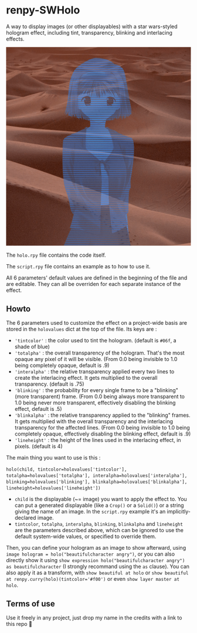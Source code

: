 # renpy-SWHolo
A way to display images (or other displayables) with a star wars-styled hologram effect, including tint, transparency, blinking and interlacing effects.

![](SWHolo.gif)

The `holo.rpy` file contains the code itself.

The `script.rpy` file contains an example as to how to use it.

All 6 parameters' default values are defined in the beginning of the file and are editable.
They can all be overriden for each separate instance of the effect.

## Howto
The 6 parameters used to customize the effect on a project-wide basis are stored in the `holovalues` dict at the top of the file.
Its keys are :
- `'tintcolor'` : the color used to tint the hologram. (default is `#06f`, a shade of blue)
- `'totalpha'` : the overall transparency of the hologram. That's the most opaque any pixel of it will be visible. (From 0.0 being invisible to 1.0 being completely opaque, default is .9)
- `'interalpha'` : the relative transparency applied every two lines to create the interlacing effect. It gets multiplied to the overall transparency. (default is .75)
- `'blinking'` : the probability for every single frame to be a "blinking" (more transparent) frame. (From 0.0 being always more transparent to 1.0 being never more transparent, effectively disabling the blinking effect, default is .5)
- `'blinkalpha'` : the relative transparency applied to the "blinking" frames. It gets multiplied with the overall transparency and the interlacing transparency for the affected lines. (From 0.0 being invisible to 1.0 being completely opaque, effectively disabling the blinking effect, default is .9)
- `'lineheight'` : the height of the lines used in the interlacing effect, in pixels. (default is 4)

The main thing you want to use is this :

`holo(child, tintcolor=holovalues['tintcolor'], totalpha=holovalues['totalpha'], interalpha=holovalues['interalpha'], blinking=holovalues['blinking'], blinkalpha=holovalues['blinkalpha'], lineheight=holovalues['lineheight'])`

- `child` is the displayable (~= image) you want to apply the effect to. You can put a generated displayable (like a `Crop()` or a `Solid()`) or a string giving the name of an image. In the `script.rpy` example it's an implicitly-declared image.
- `tintcolor`, `totalpha`, `interalpha`, `blinking`, `blinkalpha` and `lineheight` are the parameters described above, which can be ignored to use the default system-wide values, or specified to override them.

Then, you can define your hologram as an image to show afterward, using `image hologram = holo("beautifulcharacter angry")`, or you can also directly show it using `show expression holo("beautifulcharacter angry") as beautifulcharacter` (I strongly recommand using the `as` clause).
You can also apply it as a transform, with `show beautiful at holo` or `show beautiful at renpy.curry(holo)(tintcolor='#f00')` or even `show layer master at holo`.

## Terms of use
Use it freely in any project, just drop my name in the credits with a link to this repo 🥰
